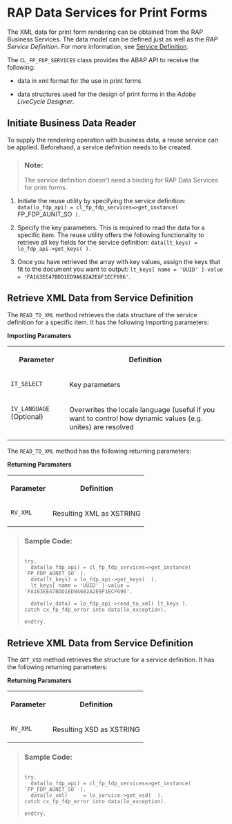 <!-- loioa104660468324090b601ee2969a54d99 -->

# RAP Data Services for Print Forms

The XML data for print form rendering can be obtained from the RAP Business Services. The data model can be defined just as well as the *RAP Service Definition*. For more information, see [Service Definition](https://help.sap.com/viewer/923180ddb98240829d935862025004d6/Cloud/en-US/b09e4d53bfca4544a9f8910bcc2cd9d6.html).

The `CL_FP_FDP_SERVICES` class provides the ABAP API to receive the following:

-   data in xml format for the use in print forms

-   data structures used for the design of print forms in the *Adobe LiveCycle Designer*.




<a name="loioa104660468324090b601ee2969a54d99__section_xpz_c5v_pqb"/>

## Initiate Business Data Reader

To supply the rendering operation with business data, a reuse service can be applied. Beforehand, a service definition needs to be created.

> ### Note:  
> The service definition doesn't need a binding for RAP Data Services for print forms.

1.  Initiate the reuse utility by specifying the service definition: `data(lo_fdp_api) = cl_fp_fdp_services=>get_instance( `FP_FDP_AUNIT_SO` )`.

2.  Specify the key parameters. This is required to read the data for a specific item. The reuse utility offers the following functionality to retrieve all key fields for the service definition: `data(lt_keys) = lo_fdp_api->get_keys( ).`

3.  Once you have retrieved the array with key values, assign the keys that fit to the document you want to output: `lt_keys[ name = 'UUID' ]-value = 'FA163EE47BDD1ED9A682A2E6F1ECF696'`.




<a name="loioa104660468324090b601ee2969a54d99__section_ljl_3vv_pqb"/>

## Retrieve XML Data from Service Definition

The `READ_TO_XML` method retrieves the data structure of the service definition for a specific item. It has the following Importing parameters:

**Importing Paramaters**


<table>
<tr>
<th valign="top">

Parameter



</th>
<th valign="top">

Definition



</th>
</tr>
<tr>
<td valign="top">

 `IT_SELECT` 



</td>
<td valign="top">

Key parameters



</td>
</tr>
<tr>
<td valign="top">

 `IV_LANGUAGE` \(Optional\)



</td>
<td valign="top">

Overwrites the locale language \(useful if you want to control how dynamic values \(e.g. unites\) are resolved



</td>
</tr>
</table>

The `READ_TO_XML` method has the following returning parameters:

**Returning Paramaters**


<table>
<tr>
<th valign="top">

Parameter



</th>
<th valign="top">

Definition



</th>
</tr>
<tr>
<td valign="top">

 `RV_XML` 



</td>
<td valign="top">

Resulting XML as XSTRING



</td>
</tr>
</table>

> ### Sample Code:  
> ```
> 
> try.
>   data(lo_fdp_api) = cl_fp_fdp_services=>get_instance( `FP_FDP_AUNIT_SO` ).
>   data(lt_keys) = lo_fdp_api->get_keys(  ).
>   lt_keys[ name = 'UUID' ]-value = 'FA163EE47BDD1ED9A682A2E6F1ECF696'.
> 
>   data(lv_data) = lo_fdp_api->read_to_xml( lt_keys ).
> catch cx_fp_fdp_error into data(lo_exception).
>   
> endtry.
> 
> ```



<a name="loioa104660468324090b601ee2969a54d99__section_w5r_cwv_pqb"/>

## Retrieve XML Data from Service Definition

The `GET_XSD` method retrieves the structure for a service definition. It has the following returning parameters:

**Returning Paramaters**


<table>
<tr>
<th valign="top">

Parameter



</th>
<th valign="top">

Definition



</th>
</tr>
<tr>
<td valign="top">

 `RV_XML` 



</td>
<td valign="top">

Resulting XSD as XSTRING



</td>
</tr>
</table>

> ### Sample Code:  
> ```
> 
> try.
>   data(lo_fdp_api) = cl_fp_fdp_services=>get_instance( `FP_FDP_AUNIT_SO` ).
>   data(lv_xml)     = lo_service->get_xsd(  ).
> catch cx_fp_fdp_error into data(lo_exception).
>   
> endtry.
> 
> ```

